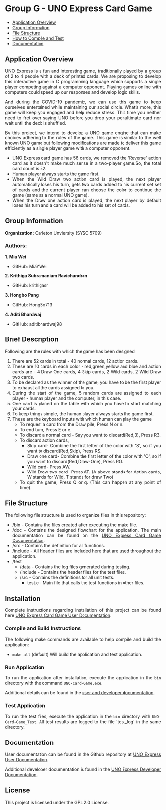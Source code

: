<div style="text-align: justify"> 

# Group G - UNO Express Card Game

* [Application Overview](#application-overview)
* [Group Information](#group-information)
* [File Structure](#file-structure)
* [How to Compile and Test](#how-to-compile-and-test)
* [Documentation](#documentation)

## Application Overview

UNO Express is a fun and interesting game, traditionally played by a group of 2 to 4 people with a deck of printed cards. We are proposing to develop this interactive game in C programming language which supports a single player competing against a computer opponent. Playing games online  with computers could speed up our responses and develop logic skills. 

And during the COVID-19  pandemic, we can use this game to keep ourselves entertained while maintaining our social circle. What’s more, this game will keep you engaged and help reduce stress. This time you neither need to  fret over saying UNO before you drop your penultimate card nor wait until the deck is shuffled.

By  this project, we intend to develop a UNO game engine that can make choices adhering to the rules of the game. 
This game is similar to the well known UNO game but following modifications are made to deliver this game efficiently as a single player game with a computer opponent.

* UNO Express card game has 56 cards, we removed the 'Reverse' action card as it doesn't make much sense in a two-player game.So,
  the total card count is 52.
* Human player always starts the game first.
* When the Wild Draw two action card is played, the next player automatically loses his turn, gets two cards added to his current set 
  set of cards and the current player can choose the color to continue the game (same as a normal UNO game).
* When the Draw one action card is played, the next player by default loses his turn and a card will be added to his set of cards.


## Group Information

**Organization:** Carleton Unviersity (SYSC 5709)

### Authors:

**1. Mia Wei**
 - GitHub: MiaYWei

**2. Krithiga Subramaniam Ravichandran**

 - GitHub: krithigasr

**3. Hongbo Pang**

 - GitHub: HongBo713

**4. Aditi Bhardwaj**

 - GitHub: aditibhardwaj98

## Brief Description
Following are the rules with which the game has been designed

1. There are 52 cards in total - 40 normal cards, 12 action cards.
2. These are 10 cards in each color - red,green,yellow and blue and action cards are - 4 Draw One cards, 4 Skip cards, 2 Wild cards,
   2 Wild Draw two cards.
3. To be declared as the winner of the game, you have to be the first player to exhaust all the cards assigned to you.
4. During the start of the game, 5 random cards are assigned to each player - human player and the computer, in this case.
5. One card is placed on the table with which you have to start matching your cards.
6. To keep things simple, the human player always starts the game first.
7. These are the keyboard inputs with which human can play the game
   * To request a card from the Draw pile, Press N or n.
   * To end turn, Press E or e.
   * To discard a normal card - Say you want to discard(Red,3), Press R3.
   * To discard action cards, 
     * Skip card- Combine the first letter of the color with 'S', so if you want to discard(Red,Skip), Press RS.
     * Draw one card- Combine the first letter of the color with 'O', so if you want to discard(Red,Draw-One), Press RO.
     * Wild card- Press AW.
     * Wild Draw two card- Press AT.
     (A above stands for Action cards, W stands for Wild, T stands for draw Two)
   * To quit the game, Press Q or q. (This can happen at any point of time).


## File Structure

The following file structure is used to organize files in this repository:

* /bin - Contains the files created after executing the make file.
* /doc - Contains the designed flowchart for the application.  The main documentation can be found on the [UNO Express Card Game Documentation](https://github.com/MiaYWei/Group_G_UNO-Card-Game/wiki/User-Manual).
* /src - Contains the definition for all functions.
* /include -  All Header files are included here that are used throughout the application.
* /test
  * /data - Contains the log files generated during testing. 
  * /include - Contains the header files for the test files.       
  * /src - Contains the definitions for all unit tests.  
    * test.c - Main file that calls the test functions in other files.

## Installation

Complete instructions regarding installation of this project can be found here [UNO Express Card Game User Documentation](https://github.com/MiaYWei/Group_G_UNO-Card-Game/wiki/User-Manual).

### Compile and Build Instructions

The following make commands are available to help compile and build the application:

* `make all` (default) Will build the application and test application.

### Run Application

To run the application after installation, execute the application in the `bin` directory with  the command `UNO-Card-Game.exe`.


Additional details can be found in the [user and developer documentation](https://github.com/MiaYWei/Group_G_UNO-Card-Game/wiki).

### Test Application

To run the test files, execute the application in the `bin` directory with `UNO-Card-Game_Test`. All test results are logged to the file 'test_log' in the same directory.


## Documentation

User documentation can be found in the Github repository at [UNO Express User Documentation](https://github.com/MiaYWei/Group_G_UNO-Card-Game/wiki/User-Manual).

Additional developer documentation is found in the [UNO Express Developer Documentation](https://github.com/MiaYWei/Group_G_UNO-Card-Game/wiki/Developer-Manual).

## License 
This project is licensed under the GPL 2.0 License. 

</div>
